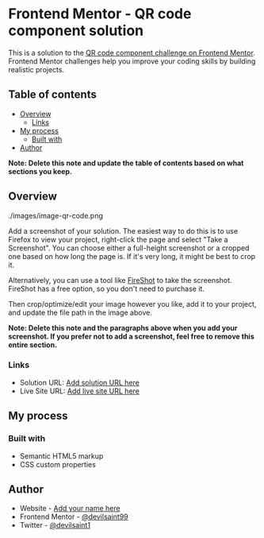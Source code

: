 # Frontend Mentor - QR code component solution

This is a solution to the [QR code component challenge on Frontend Mentor](https://www.frontendmentor.io/challenges/qr-code-component-iux_sIO_H). Frontend Mentor challenges help you improve your coding skills by building realistic projects. 

## Table of contents

- [Overview](#overview)
  - [Links](#links)
- [My process](#my-process)
  - [Built with](#built-with)
- [Author](#author)

**Note: Delete this note and update the table of contents based on what sections you keep.**

## Overview

./images/image-qr-code.png

Add a screenshot of your solution. The easiest way to do this is to use Firefox to view your project, right-click the page and select "Take a Screenshot". You can choose either a full-height screenshot or a cropped one based on how long the page is. If it's very long, it might be best to crop it.

Alternatively, you can use a tool like [FireShot](https://getfireshot.com/) to take the screenshot. FireShot has a free option, so you don't need to purchase it. 

Then crop/optimize/edit your image however you like, add it to your project, and update the file path in the image above.

**Note: Delete this note and the paragraphs above when you add your screenshot. If you prefer not to add a screenshot, feel free to remove this entire section.**

### Links

- Solution URL: [Add solution URL here](https://github.com/devilsaint99/qrcode)
- Live Site URL: [Add live site URL here](https://startling-chimera-0e0de3.netlify.app/)

## My process

### Built with

- Semantic HTML5 markup
- CSS custom properties





## Author

- Website - [Add your name here](https://www.your-site.com)
- Frontend Mentor - [@devilsaint99](https://www.frontendmentor.io/profile/devilsaint99)
- Twitter - [@devilsaint1](https://twitter.com/devilsaint1)
